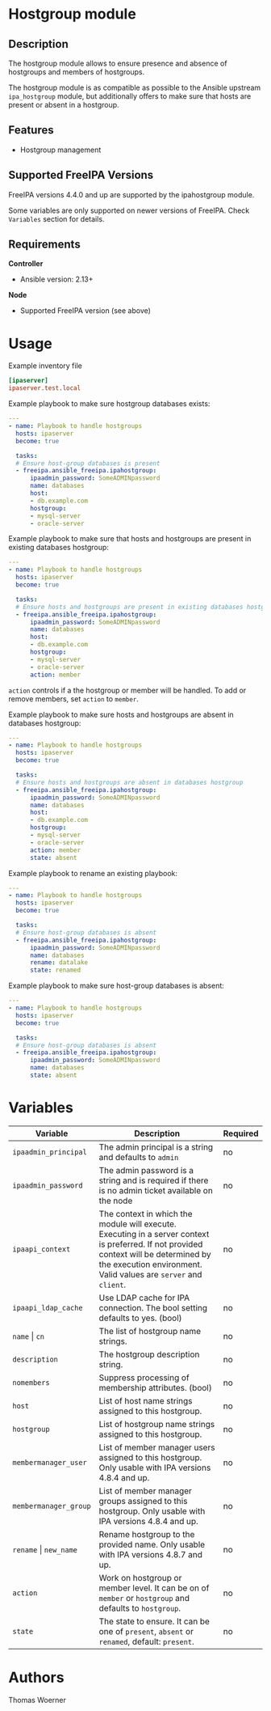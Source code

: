Hostgroup module
================

Description
-----------

The hostgroup module allows to ensure presence and absence of hostgroups and members of hostgroups.

The hostgroup module is as compatible as possible to the Ansible upstream `ipa_hostgroup` module, but additionally offers to make sure that hosts are present or absent in a hostgroup.


Features
--------
* Hostgroup management


Supported FreeIPA Versions
--------------------------

FreeIPA versions 4.4.0 and up are supported by the ipahostgroup module.

Some variables are only supported on newer versions of FreeIPA. Check `Variables` section for details.


Requirements
------------

**Controller**
* Ansible version: 2.13+

**Node**
* Supported FreeIPA version (see above)


Usage
=====

Example inventory file

```ini
[ipaserver]
ipaserver.test.local
```


Example playbook to make sure hostgroup databases exists:

```yaml
---
- name: Playbook to handle hostgroups
  hosts: ipaserver
  become: true

  tasks:
  # Ensure host-group databases is present
  - freeipa.ansible_freeipa.ipahostgroup:
      ipaadmin_password: SomeADMINpassword
      name: databases
      host:
      - db.example.com
      hostgroup:
      - mysql-server
      - oracle-server
```

Example playbook to make sure that hosts and hostgroups are present in existing databases hostgroup:

```yaml
---
- name: Playbook to handle hostgroups
  hosts: ipaserver
  become: true

  tasks:
  # Ensure hosts and hostgroups are present in existing databases hostgroup
  - freeipa.ansible_freeipa.ipahostgroup:
      ipaadmin_password: SomeADMINpassword
      name: databases
      host:
      - db.example.com
      hostgroup:
      - mysql-server
      - oracle-server
      action: member
```
`action` controls if a the hostgroup or member will be handled. To add or remove members, set `action` to `member`.

Example playbook to make sure hosts and hostgroups are absent in databases hostgroup:

```yaml
---
- name: Playbook to handle hostgroups
  hosts: ipaserver
  become: true

  tasks:
  # Ensure hosts and hostgroups are absent in databases hostgroup
  - freeipa.ansible_freeipa.ipahostgroup:
      ipaadmin_password: SomeADMINpassword
      name: databases
      host:
      - db.example.com
      hostgroup:
      - mysql-server
      - oracle-server
      action: member
      state: absent
```

Example playbook to rename an existing playbook:

```yaml
---
- name: Playbook to handle hostgroups
  hosts: ipaserver
  become: true

  tasks:
  # Ensure host-group databases is absent
  - freeipa.ansible_freeipa.ipahostgroup:
      ipaadmin_password: SomeADMINpassword
      name: databases
      rename: datalake
      state: renamed
```

Example playbook to make sure host-group databases is absent:

```yaml
---
- name: Playbook to handle hostgroups
  hosts: ipaserver
  become: true

  tasks:
  # Ensure host-group databases is absent
  - freeipa.ansible_freeipa.ipahostgroup:
      ipaadmin_password: SomeADMINpassword
      name: databases
      state: absent
```

Variables
=========

Variable | Description | Required
-------- | ----------- | --------
`ipaadmin_principal` | The admin principal is a string and defaults to `admin` | no
`ipaadmin_password` | The admin password is a string and is required if there is no admin ticket available on the node | no
`ipaapi_context` | The context in which the module will execute. Executing in a server context is preferred. If not provided context will be determined by the execution environment. Valid values are `server` and `client`. | no
`ipaapi_ldap_cache` | Use LDAP cache for IPA connection. The bool setting defaults to yes. (bool) | no
`name` \| `cn` | The list of hostgroup name strings. | no
`description` | The hostgroup description string. | no
`nomembers` | Suppress processing of membership attributes. (bool) | no
`host` | List of host name strings assigned to this hostgroup. | no
`hostgroup` | List of hostgroup name strings assigned to this hostgroup. | no
`membermanager_user` | List of member manager users assigned to this hostgroup. Only usable with IPA versions 4.8.4 and up. | no
`membermanager_group` | List of member manager groups assigned to this hostgroup. Only usable with IPA versions 4.8.4 and up. | no
`rename` \| `new_name` | Rename hostgroup to the provided name. Only usable with IPA versions 4.8.7 and up. | no
`action` | Work on hostgroup or member level. It can be on of `member` or `hostgroup` and defaults to `hostgroup`. | no
`state` | The state to ensure. It can be one of `present`, `absent` or `renamed`, default: `present`. | no


Authors
=======

Thomas Woerner
